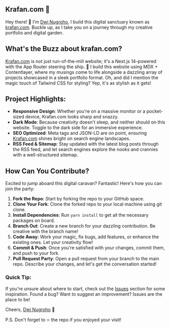 ## Krafan.com 🚀

Hey there! 👋 I'm [Dwi Nugroho](https://github.com/DwiNugroho), I build this digital sanctuary known as [krafan.com](https://krafan.com). Buckle up, as I take you on a journey through my creative portfolio and digital garden.

## What's the Buzz about krafan.com?

[Krafan.com](https://krafan.com) is not just run-of-the-mill website; it's a Next.js 14-powered with the App Router steering the ship. 🚢 I build this website using MDX + Contentlayer, where my musings come to life alongside a dazzling array of projects showcased in a sleek portfolio format. Oh, and did I mention the magic touch of Tailwind CSS for styling? Yep, it's as stylish as it gets!

## Project Highlights:

- **Responsive Design**: Whether you're on a massive monitor or a pocket-sized device, Krafan.com looks sharp and snazzy.
- **Dark Mode**: Because creativity doesn't sleep, and neither should on this website. Toggle to the dark side for an immersive experience.
- **SEO Optimized**: Meta tags and JSON-LD are on point, ensuring [Krafan.com](https://krafan.com) shines bright on search engine landscapes.
- **RSS Feed & Sitemap**: Stay updated with the latest blog posts through the RSS feed, and let search engines explore the nooks and crannies with a well-structured sitemap.

## How Can You Contribute?

Excited to jump aboard this digital caravan? Fantastic! Here's how you can join the party:

1. **Fork the Repo**: Start by forking the repo to your GitHub space.
2. **Clone Your Fork**: Clone the forked repo to your local machine using git clone.
3. **Install Dependencies**: Run `yarn install` to get all the necessary packages on board.
4. **Branch Out**: Create a new branch for your dazzling contribution. Be creative with the branch name!
5. **Code Away**: Work your magic, fix bugs, add features, or enhance the existing ones. Let your creativity flow!
6. **Commit & Push**: Once you're satisfied with your changes, commit them, and push to your fork.
7. **Pull Request Party**: Open a pull request from your branch to the main repo. Describe your changes, and let's get the conversation started!

### Quick Tip:

If you're unsure about where to start, check out the [Issues](https://github.com/DwiNugroho/krafan.com/issues) section for some inspiration. Found a bug? Want to suggest an improvement? Issues are the place to be!

Cheers,
[Dwi Nugroho](https://github.com/DwiNugroho) 🚀

P.S. Don't forget to ⭐️ the repo if you enjoyed your visit!

